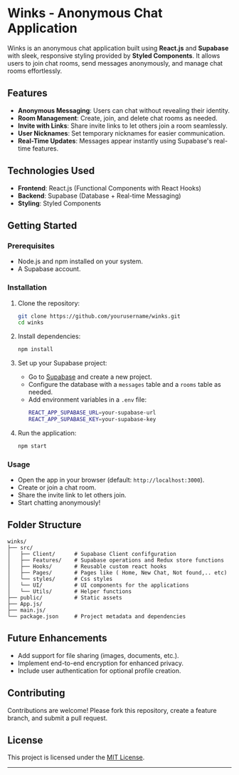 # Winks - Anonymous Chat Application

Winks is an anonymous chat application built using **React.js** and **Supabase** with sleek, responsive styling provided by **Styled Components**. It allows users to join chat rooms, send messages anonymously, and manage chat rooms effortlessly.

## Features

- **Anonymous Messaging**: Users can chat without revealing their identity.
- **Room Management**: Create, join, and delete chat rooms as needed.
- **Invite with Links**: Share invite links to let others join a room seamlessly.
- **User Nicknames**: Set temporary nicknames for easier communication.
- **Real-Time Updates**: Messages appear instantly using Supabase's real-time features.

## Technologies Used

- **Frontend**: React.js (Functional Components with React Hooks)
- **Backend**: Supabase (Database + Real-time Messaging)
- **Styling**: Styled Components
<!-- - **Hosting**: (Specify your hosting platform, e.g., Vercel, Netlify, etc.) -->

## Getting Started

### Prerequisites

- Node.js and npm installed on your system.
- A Supabase account.

### Installation

1. Clone the repository:

   ```bash
   git clone https://github.com/yourusername/winks.git
   cd winks
   ```

2. Install dependencies:

   ```bash
   npm install
   ```

3. Set up your Supabase project:

   - Go to [Supabase](https://supabase.com/) and create a new project.
   - Configure the database with a `messages` table and a `rooms` table as needed.
   - Add environment variables in a `.env` file:
     ```bash
     REACT_APP_SUPABASE_URL=your-supabase-url
     REACT_APP_SUPABASE_KEY=your-supabase-key
     ```

4. Run the application:
   ```bash
   npm start
   ```

### Usage

- Open the app in your browser (default: `http://localhost:3000`).
- Create or join a chat room.
- Share the invite link to let others join.
- Start chatting anonymously!

## Folder Structure

```
winks/
├── src/
│   ├── Client/      # Supabase Client confifguration
│   ├── Features/    # Supabase operations and Redux store functions
│   ├── Hooks/       # Reusable custom react hooks
│   ├── Pages/       # Pages like ( Home, New Chat, Not found,.. etc)
│   └── styles/      # Css styles
│   └── UI/          # UI components for the applications
│   └── Utils/       # Helper functions
├── public/          # Static assets
├── App.js/
├── main.js/
└── package.json     # Project metadata and dependencies
```

## Future Enhancements

- Add support for file sharing (images, documents, etc.).
- Implement end-to-end encryption for enhanced privacy.
- Include user authentication for optional profile creation.

## Contributing

Contributions are welcome! Please fork this repository, create a feature branch, and submit a pull request.

## License

This project is licensed under the [MIT License](LICENSE).

---
